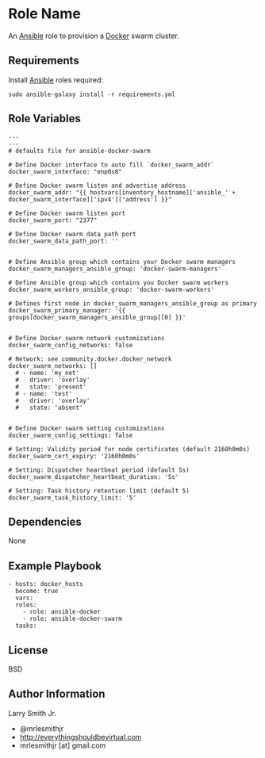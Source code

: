 Role Name
=========

An [Ansible] role to provision a [Docker] swarm cluster.

Requirements
------------

Install [Ansible] roles required:
```
sudo ansible-galaxy install -r requirements.yml
```

Role Variables
--------------

```
---
---
# defaults file for ansible-docker-swarm

# Define Docker interface to auto fill `docker_swarm_addr`
docker_swarm_interface: "enp0s8"

# Define Docker swarm listen and advertise address
docker_swarm_addr: "{{ hostvars[inventory_hostname]['ansible_' + docker_swarm_interface]['ipv4']['address'] }}"

# Define Docker swarm listen port
docker_swarm_port: "2377"

# Define Docker swarm data path port
docker_swarm_data_path_port: ''


# Define Ansible group which contains your Docker swarm managers
docker_swarm_managers_ansible_group: 'docker-swarm-managers'

# Define Ansible group which contains you Docker swarm workers
docker_swarm_workers_ansible_group: 'docker-swarm-workers'

# Defines first node in docker_swarm_managers_ansible_group as primary
docker_swarm_primary_manager: '{{ groups[docker_swarm_managers_ansible_group][0] }}'


# Define Docker swarm network customizations
docker_swarm_config_networks: false

# Network: see community.docker.docker_network
docker_swarm_networks: []
  # - name: 'my_net'
  #   driver: 'overlay'
  #   state: 'present'
  # - name: 'test'
  #   driver: 'overlay'
  #   state: 'absent'


# Define Docker swarm setting customizations
docker_swarm_config_settings: false

# Setting: Validity period for node certificates (default 2160h0m0s)
docker_swarm_cert_expiry: '2160h0m0s'

# Setting: Dispatcher heartbeat period (default 5s)
docker_swarm_dispatcher_heartbeat_duration: '5s'

# Setting: Task history retention limit (default 5)
docker_swarm_task_history_limit: '5'
```

Dependencies
------------

None

Example Playbook
----------------

```
- hosts: docker_hosts
  become: true
  vars:
  roles:
    - role: ansible-docker
    - role: ansible-docker-swarm
  tasks:
```

License
-------

BSD

Author Information
------------------


Larry Smith Jr.
- @mrlesmithjr
- http://everythingshouldbevirtual.com
- mrlesmithjr [at] gmail.com

[Ansible]: <https://www.ansible.com>
[Docker]: <https://www.docker.com>
